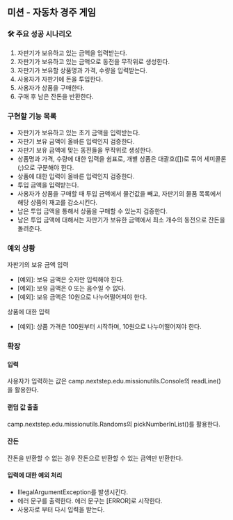 ## 미션 - 자동차 경주 게임

### 🛠️️ 주요 성공 시나리오

1. 자판기가 보유하고 있는 금액을 입력받는다.
2. 자판기가 보유하고 있는 금액으로 동전을 무작위로 생성한다.
3. 자판기가 보유할 상품명과 가격, 수량을 입력받는다.
4. 사용자가 자판기에 돈을 투입한다.
5. 사용자가 상품을 구매한다.
6. 구매 후 남은 잔돈을 반환한다.

### 구현할 기능 목록

- 자판기가 보유하고 있는 초기 금액을 입력받는다.
- 자판기 보유 금액이 올바른 입력인지 검증한다.
- 자판기 보유 금액에 맞는 동전들을 무작위로 생성한다.
- 상품명과 가격, 수량에 대한 입력을 쉼표로, 개별 상품은 대괄호([])로 묶어 세미콜론(;)으로 구분해야 한다.
- 상품에 대한 입력이 올바른 입력인지 검증한다.
- 투입 금액을 입력받는다.
- 사용자가 상품을 구매할 때 투입 금액에서 물건값을 빼고, 자판기의 물품 목록에서 해당 상품의 재고를 감소시킨다.
- 남은 투입 금액을 통해서 상품을 구매할 수 있는지 검증한다.
- 남은 투입 금액에 대해서는 자판기가 보유한 금액에서 최소 개수의 동전으로 잔돈을 돌려준다.

### 예외 상황

자판기의 보유 금액 입력

- [예외]: 보유 금액은 숫자만 입력해야 한다.
- [예외]: 보유 금액은 0 또는 음수일 수 없다.
- [예외]: 보유 금액은 10원으로 나누어떨어져야 한다.

상품에 대한 입력

- [예외]: 상품 가격은 100원부터 시작하며, 10원으로 나누어떨어져야 한다.

### 확장

#### 입력

사용자가 입력하는 값은 camp.nextstep.edu.missionutils.Console의 readLine()을 활용한다.

#### 랜덤 값 출출

camp.nextstep.edu.missionutils.Randoms의 pickNumberInList()를 활용한다.

#### 잔돈

잔돈을 반환할 수 없는 경우 잔돈으로 반환할 수 있는 금액만 반환한다.

#### 입력에 대한 예외 처리

- IllegalArgumentException를 발생시킨다.
- 에러 문구를 출력한다. 에러 문구는 [ERROR]로 시작한다.
- 사용자로 부터 다시 입력을 받는다.
